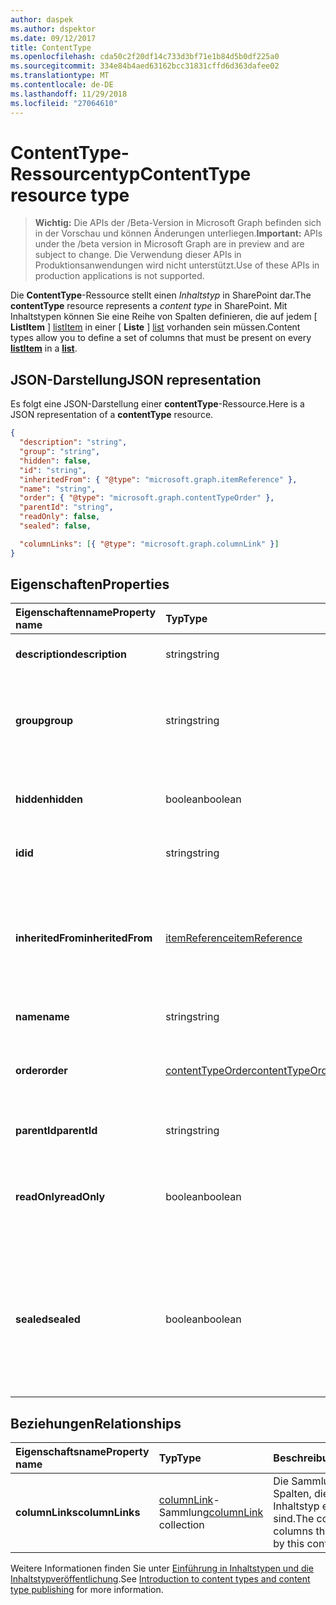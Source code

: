 ```yaml
---
author: daspek
ms.author: dspektor
ms.date: 09/12/2017
title: ContentType
ms.openlocfilehash: cda50c2f20df14c733d3bf71e1b84d5b0df225a0
ms.sourcegitcommit: 334e84b4aed63162bcc31831cffd6d363dafee02
ms.translationtype: MT
ms.contentlocale: de-DE
ms.lasthandoff: 11/29/2018
ms.locfileid: "27064610"
---
```

# <a name="contenttype-resource-type"></a><span data-ttu-id="34759-102">ContentType-Ressourcentyp</span><span class="sxs-lookup"><span data-stu-id="34759-102">ContentType resource type</span></span>

> <span data-ttu-id="34759-103">**Wichtig:** Die APIs der /Beta-Version in Microsoft Graph befinden sich in der Vorschau und können Änderungen unterliegen.</span><span class="sxs-lookup"><span data-stu-id="34759-103">**Important:** APIs under the /beta version in Microsoft Graph are in preview and are subject to change.</span></span> <span data-ttu-id="34759-104">Die Verwendung dieser APIs in Produktionsanwendungen wird nicht unterstützt.</span><span class="sxs-lookup"><span data-stu-id="34759-104">Use of these APIs in production applications is not supported.</span></span>

<span data-ttu-id="34759-105">Die **ContentType**-Ressource stellt einen _Inhaltstyp_ in SharePoint dar.</span><span class="sxs-lookup"><span data-stu-id="34759-105">The **contentType** resource represents a _content type_ in SharePoint.</span></span>
<span data-ttu-id="34759-106">Mit Inhaltstypen können Sie eine Reihe von Spalten definieren, die auf jedem [ **ListItem** ] [ listItem] in einer [ **Liste** ] [list] vorhanden sein müssen.</span><span class="sxs-lookup"><span data-stu-id="34759-106">Content types allow you to define a set of columns that must be present on every [**listItem**][listItem] in a [**list**][list].</span></span>

[list]: list.md
[listItem]: listitem.md

## <a name="json-representation"></a><span data-ttu-id="34759-107">JSON-Darstellung</span><span class="sxs-lookup"><span data-stu-id="34759-107">JSON representation</span></span>

<span data-ttu-id="34759-108">Es folgt eine JSON-Darstellung einer **contentType**-Ressource.</span><span class="sxs-lookup"><span data-stu-id="34759-108">Here is a JSON representation of a **contentType** resource.</span></span>
<!-- { "blockType": "resource", "@odata.type": "microsoft.graph.contentType" } -->

```json
{
  "description": "string",
  "group": "string",
  "hidden": false,
  "id": "string",
  "inheritedFrom": { "@type": "microsoft.graph.itemReference" },
  "name": "string",
  "order": { "@type": "microsoft.graph.contentTypeOrder" },
  "parentId": "string",
  "readOnly": false,
  "sealed": false,

  "columnLinks": [{ "@type": "microsoft.graph.columnLink" }]
}
```

## <a name="properties"></a><span data-ttu-id="34759-109">Eigenschaften</span><span class="sxs-lookup"><span data-stu-id="34759-109">Properties</span></span>

| <span data-ttu-id="34759-110">Eigenschaftenname</span><span class="sxs-lookup"><span data-stu-id="34759-110">Property name</span></span>     | <span data-ttu-id="34759-111">Typ</span><span class="sxs-lookup"><span data-stu-id="34759-111">Type</span></span>                 | <span data-ttu-id="34759-112">Beschreibung</span><span class="sxs-lookup"><span data-stu-id="34759-112">Description</span></span>
|:------------------|:---------------------|:----------------------------------
| <span data-ttu-id="34759-113">**description**</span><span class="sxs-lookup"><span data-stu-id="34759-113">**description**</span></span>   | <span data-ttu-id="34759-114">string</span><span class="sxs-lookup"><span data-stu-id="34759-114">string</span></span>               | <span data-ttu-id="34759-115">Der beschreibende Text für das Element.</span><span class="sxs-lookup"><span data-stu-id="34759-115">The descriptive text for the item.</span></span>
| <span data-ttu-id="34759-116">**group**</span><span class="sxs-lookup"><span data-stu-id="34759-116">**group**</span></span>         | <span data-ttu-id="34759-117">string</span><span class="sxs-lookup"><span data-stu-id="34759-117">string</span></span>               | <span data-ttu-id="34759-118">Der Name der Gruppe, der dieser Inhaltstyp angehört.</span><span class="sxs-lookup"><span data-stu-id="34759-118">The name of the group this content type belongs to.</span></span> <span data-ttu-id="34759-119">Dadurch können dazugehörige Inhaltstypen einfacher organisiert werden.</span><span class="sxs-lookup"><span data-stu-id="34759-119">Helps organize related content types.</span></span>
| <span data-ttu-id="34759-120">**hidden**</span><span class="sxs-lookup"><span data-stu-id="34759-120">**hidden**</span></span>        | <span data-ttu-id="34759-121">boolean</span><span class="sxs-lookup"><span data-stu-id="34759-121">boolean</span></span>              | <span data-ttu-id="34759-122">Gibt an, ob der Inhaltstyp im Menü 'Neu' der Liste ausgeblendet ist.</span><span class="sxs-lookup"><span data-stu-id="34759-122">Indicates whether the content type is hidden in the list's 'New' menu.</span></span>
| <span data-ttu-id="34759-123">**id**</span><span class="sxs-lookup"><span data-stu-id="34759-123">**id**</span></span>            | <span data-ttu-id="34759-124">string</span><span class="sxs-lookup"><span data-stu-id="34759-124">string</span></span>               | <span data-ttu-id="34759-125">Der eindeutige Bezeichner des Inhaltstyps.</span><span class="sxs-lookup"><span data-stu-id="34759-125">The unique identifier of the content type.</span></span>
| <span data-ttu-id="34759-126">**inheritedFrom**</span><span class="sxs-lookup"><span data-stu-id="34759-126">**inheritedFrom**</span></span> | <span data-ttu-id="34759-127">[itemReference][]</span><span class="sxs-lookup"><span data-stu-id="34759-127">[itemReference][]</span></span>    | <span data-ttu-id="34759-128">Wenn dieses Inhaltstyps aus einem anderen Bereich (z. B. eine Website) übernommen wurde, wird ein Verweis auf das Element angezeigt, in dem der Inhaltstyp definiert ist.</span><span class="sxs-lookup"><span data-stu-id="34759-128">If this content type is inherited from another scope (like a site), provides a reference to the item where the content type is defined.</span></span>
| <span data-ttu-id="34759-129">**name**</span><span class="sxs-lookup"><span data-stu-id="34759-129">**name**</span></span>          | <span data-ttu-id="34759-130">string</span><span class="sxs-lookup"><span data-stu-id="34759-130">string</span></span>               | <span data-ttu-id="34759-131">Der Name des Inhaltstyps.</span><span class="sxs-lookup"><span data-stu-id="34759-131">The name of the content type.</span></span>
| <span data-ttu-id="34759-132">**order**</span><span class="sxs-lookup"><span data-stu-id="34759-132">**order**</span></span>         | <span data-ttu-id="34759-133">[contentTypeOrder][]</span><span class="sxs-lookup"><span data-stu-id="34759-133">[contentTypeOrder][]</span></span> | <span data-ttu-id="34759-134">Gibt die Reihenfolge, in welcher der Inhaltstyp in der Auswahl-Benutzeroberfläche angezeigt wird.</span><span class="sxs-lookup"><span data-stu-id="34759-134">Specifies the order in which the content type appears in the selection UI.</span></span>
| <span data-ttu-id="34759-135">**parentId**</span><span class="sxs-lookup"><span data-stu-id="34759-135">**parentId**</span></span>      | <span data-ttu-id="34759-136">string</span><span class="sxs-lookup"><span data-stu-id="34759-136">string</span></span>               | <span data-ttu-id="34759-137">Der eindeutige Bezeichner des Inhaltstyps.</span><span class="sxs-lookup"><span data-stu-id="34759-137">The unique identifier of the content type.</span></span>
| <span data-ttu-id="34759-138">**readOnly**</span><span class="sxs-lookup"><span data-stu-id="34759-138">**readOnly**</span></span>      | <span data-ttu-id="34759-139">boolean</span><span class="sxs-lookup"><span data-stu-id="34759-139">boolean</span></span>              | <span data-ttu-id="34759-140">`true` gibt an, dass der Inhaltstyp erst geändert werden kann, nachdem der Wert auf `false` festgelegt wurde.</span><span class="sxs-lookup"><span data-stu-id="34759-140">If `true`, the content type cannot be modified unless this value is first set to `false`.</span></span>
| <span data-ttu-id="34759-141">**sealed**</span><span class="sxs-lookup"><span data-stu-id="34759-141">**sealed**</span></span>        | <span data-ttu-id="34759-142">boolean</span><span class="sxs-lookup"><span data-stu-id="34759-142">boolean</span></span>              | <span data-ttu-id="34759-143">`true` gibt an, dass der Inhaltstyp nicht von Benutzern oder über Push-Down-Vorgänge geändert werden kann.</span><span class="sxs-lookup"><span data-stu-id="34759-143">If `true`, the content type cannot be modified by users or through push-down operations.</span></span> <span data-ttu-id="34759-144">Nur Websitesammlungsadministratoren können Inhaltstypen versiegeln oder entsiegeln.</span><span class="sxs-lookup"><span data-stu-id="34759-144">Only site collection administrators can seal or unseal content types.</span></span>

## <a name="relationships"></a><span data-ttu-id="34759-145">Beziehungen</span><span class="sxs-lookup"><span data-stu-id="34759-145">Relationships</span></span>

| <span data-ttu-id="34759-146">Eigenschaftsname</span><span class="sxs-lookup"><span data-stu-id="34759-146">Property name</span></span>   | <span data-ttu-id="34759-147">Typ</span><span class="sxs-lookup"><span data-stu-id="34759-147">Type</span></span>                      | <span data-ttu-id="34759-148">Beschreibung</span><span class="sxs-lookup"><span data-stu-id="34759-148">Description</span></span>
|:----------------|:--------------------------|:-------------------------------
| <span data-ttu-id="34759-149">**columnLinks**</span><span class="sxs-lookup"><span data-stu-id="34759-149">**columnLinks**</span></span> | <span data-ttu-id="34759-150">[columnLink][]-Sammlung</span><span class="sxs-lookup"><span data-stu-id="34759-150">[columnLink][] collection</span></span> | <span data-ttu-id="34759-151">Die Sammlung von Spalten, die für diesen Inhaltstyp erforderlich sind.</span><span class="sxs-lookup"><span data-stu-id="34759-151">The collection of columns that are required by this content type</span></span>

<span data-ttu-id="34759-152">Weitere Informationen finden Sie unter [Einführung in Inhaltstypen und die Inhaltstypveröffentlichung][contentTypeIntro].</span><span class="sxs-lookup"><span data-stu-id="34759-152">See [Introduction to content types and content type publishing][contentTypeIntro] for more information.</span></span>

[columnLink]: columnlink.md
[contentTypeIntro]: https://support.office.com/en-us/article/Introduction-to-content-types-and-content-type-publishing-e1277a2e-a1e8-4473-9126-91a0647766e5
[itemReference]: itemreference.md
[contentTypeOrder]: contenttypeorder.md

<!-- {
  "type": "#page.annotation",
  "description": "",
  "keywords": "",
  "section": "documentation",
  "tocPath": "Resources/ContentType"
} -->
